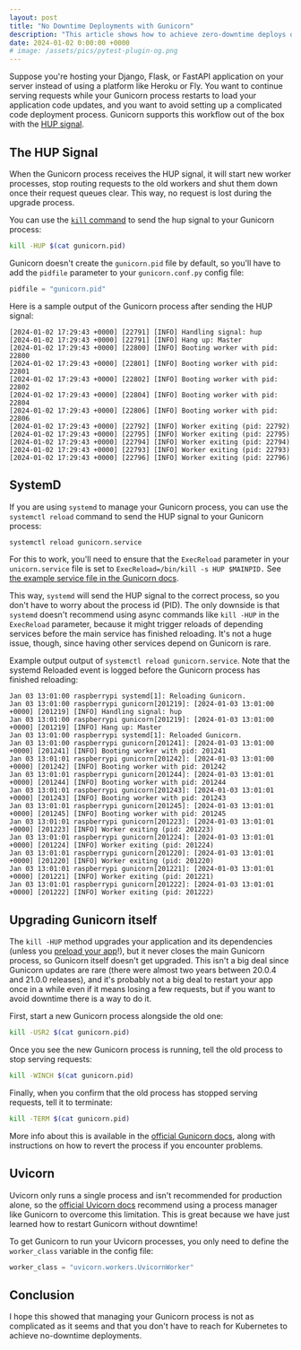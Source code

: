 ```yaml
---
layout: post
title: "No Downtime Deployments with Gunicorn"
description: "This article shows how to achieve zero-downtime deploys of your Django, Flaks, or FastAPI app using only Gunicorn. It explains how to reload the Gunicorn process with the -HUP signal using systemd or the kill command directly making sure no requests are dropped during the upgrade."
date: 2024-01-02 0:00:00 +0000
# image: /assets/pics/pytest-plugin-og.png
---
```


Suppose you're hosting your Django, Flask, or FastAPI application on your server instead of using a platform like Heroku or Fly. You want to continue serving requests while your Gunicorn process restarts to load your application code updates, and you want to avoid setting up a complicated code deployment process. Gunicorn supports this workflow out of the box with the [HUP signal](https://docs.gunicorn.org/en/stable/signals.html#reload-the-configuration).

## The HUP Signal

When the Gunicorn process receives the HUP signal, it will start new worker processes, stop routing requests to the old workers and shut them down once their request queues clear. This way, no request is lost during the upgrade process.

You can use the [`kill` command](https://man7.org/linux/man-pages/man1/kill.1.html) to send the hup signal to your Gunicorn process:

```bash
kill -HUP $(cat gunicorn.pid)
```

Gunicorn doesn't create the `gunicorn.pid` file by default, so you'll have to add the `pidfile` parameter to your `gunicorn.conf.py` config file:

```python
pidfile = "gunicorn.pid"
```

Here is a sample output of the Gunicorn process after sending the HUP signal:

```log
[2024-01-02 17:29:43 +0000] [22791] [INFO] Handling signal: hup
[2024-01-02 17:29:43 +0000] [22791] [INFO] Hang up: Master
[2024-01-02 17:29:43 +0000] [22800] [INFO] Booting worker with pid: 22800
[2024-01-02 17:29:43 +0000] [22801] [INFO] Booting worker with pid: 22801
[2024-01-02 17:29:43 +0000] [22802] [INFO] Booting worker with pid: 22802
[2024-01-02 17:29:43 +0000] [22804] [INFO] Booting worker with pid: 22804
[2024-01-02 17:29:43 +0000] [22806] [INFO] Booting worker with pid: 22806
[2024-01-02 17:29:43 +0000] [22792] [INFO] Worker exiting (pid: 22792)
[2024-01-02 17:29:43 +0000] [22795] [INFO] Worker exiting (pid: 22795)
[2024-01-02 17:29:43 +0000] [22794] [INFO] Worker exiting (pid: 22794)
[2024-01-02 17:29:43 +0000] [22793] [INFO] Worker exiting (pid: 22793)
[2024-01-02 17:29:43 +0000] [22796] [INFO] Worker exiting (pid: 22796)
```


## SystemD

If you are using `systemd` to manage your Gunicorn process, you can use the `systemctl reload` command to send the HUP signal to your Gunicorn process:

```bash
systemctl reload gunicorn.service
```

For this to work, you'll need to ensure that the `ExecReload` parameter in your `unicorn.service` file is set to `ExecReload=/bin/kill -s HUP $MAINPID.` See [the example service file in the Gunicorn docs](https://docs.gunicorn.org/en/stable/deploy.html#systemd).

This way, `systemd` will send the HUP signal to the correct process, so you don't have to worry about the process id (PID). The only downside is that `systemd` doesn't recommend using async commands like `kill -HUP` in the `ExecReload` parameter, because it might trigger reloads of depending services before the main service has finished reloading. It's not a huge issue, though, since having other services depend on Gunicorn is rare.

Example output output of `systemctl reload gunicorn.service`. Note that the systemd Reloaded event is logged before the Gunicorn process has finished reloading:

```
Jan 03 13:01:00 raspberrypi systemd[1]: Reloading Gunicorn.
Jan 03 13:01:00 raspberrypi gunicorn[201219]: [2024-01-03 13:01:00 +0000] [201219] [INFO] Handling signal: hup
Jan 03 13:01:00 raspberrypi gunicorn[201219]: [2024-01-03 13:01:00 +0000] [201219] [INFO] Hang up: Master
Jan 03 13:01:00 raspberrypi systemd[1]: Reloaded Gunicorn.
Jan 03 13:01:00 raspberrypi gunicorn[201241]: [2024-01-03 13:01:00 +0000] [201241] [INFO] Booting worker with pid: 201241
Jan 03 13:01:01 raspberrypi gunicorn[201242]: [2024-01-03 13:01:00 +0000] [201242] [INFO] Booting worker with pid: 201242
Jan 03 13:01:01 raspberrypi gunicorn[201244]: [2024-01-03 13:01:01 +0000] [201244] [INFO] Booting worker with pid: 201244
Jan 03 13:01:01 raspberrypi gunicorn[201243]: [2024-01-03 13:01:01 +0000] [201243] [INFO] Booting worker with pid: 201243
Jan 03 13:01:01 raspberrypi gunicorn[201245]: [2024-01-03 13:01:01 +0000] [201245] [INFO] Booting worker with pid: 201245
Jan 03 13:01:01 raspberrypi gunicorn[201223]: [2024-01-03 13:01:01 +0000] [201223] [INFO] Worker exiting (pid: 201223)
Jan 03 13:01:01 raspberrypi gunicorn[201224]: [2024-01-03 13:01:01 +0000] [201224] [INFO] Worker exiting (pid: 201224)
Jan 03 13:01:01 raspberrypi gunicorn[201220]: [2024-01-03 13:01:01 +0000] [201220] [INFO] Worker exiting (pid: 201220)
Jan 03 13:01:01 raspberrypi gunicorn[201221]: [2024-01-03 13:01:01 +0000] [201221] [INFO] Worker exiting (pid: 201221)
Jan 03 13:01:01 raspberrypi gunicorn[201222]: [2024-01-03 13:01:01 +0000] [201222] [INFO] Worker exiting (pid: 201222)
```


## Upgrading Gunicorn itself

The `kill -HUP` method upgrades your application and its dependencies (unless you [preload your app](https://docs.gunicorn.org/en/stable/settings.html#preload-app)!), but it never closes the main Gunicorn process, so Gunicorn itself doesn't get upgraded. This isn't a big deal since Gunicorn updates are rare (there were almost two years between 20.0.4 and 21.0.0 releases), and it's probably not a big deal to restart your app once in a while even if it means losing a few requests, but if you want to avoid downtime there is a way to do it.

First, start a new Gunicorn process alongside the old one:

```bash
kill -USR2 $(cat gunicorn.pid) 
```

Once you see the new Gunicorn process is running, tell the old process to stop serving requests:

```bash
kill -WINCH $(cat gunicorn.pid)
```

Finally, when you confirm that the old process has stopped serving requests, tell it to terminate:

```bash
kill -TERM $(cat gunicorn.pid)
```

More info about this is available in the [official Gunicorn docs](https://docs.gunicorn.org/en/stable/signals.html#upgrading-to-a-new-binary-on-the-fly), along with instructions on how to revert the process if you encounter problems.

## Uvicorn

Uvicorn only runs a single process and isn't recommended for production alone, so the [official Uvicorn docs](https://www.uvicorn.org/deployment/#gunicorn) recommend using a process manager like Gunicorn to overcome this limitation. This is great because we have just learned how to restart Gunicorn without downtime!

To get Gunicorn to run your Uvicorn processes, you only need to define the `worker_class` variable in the config file:

```python
worker_class = "uvicorn.workers.UvicornWorker"
```

## Conclusion

I hope this showed that managing your Gunicorn process is not as complicated as it seems and that you don't have to reach for Kubernetes to achieve no-downtime deployments.
